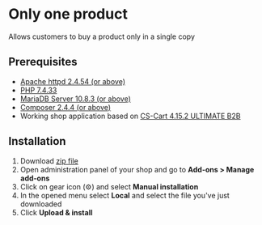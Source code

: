 # Only one product

Allows customers to buy a product only in a single copy

## **Prerequisites**

- [Apache httpd 2.4.54 (or above)](https://httpd.apache.org/download.cgi#apache24)
- [PHP 7.4.33](https://www.php.net/downloads.php)
- [MariaDB Server 10.8.3 (or above)](https://mariadb.org/download/?t=mariadb&o=true&p=mariadb&r=10.8.3)
- [Composer 2.4.4 (or above)](https://getcomposer.org/)
- Working shop application based on [CS-Cart 4.15.2 ULTIMATE B2B](https://www.cs-cart.com/download-cs-cart.html)


## **Installation**

1. Download [zip file](https://github.com/azizbekphd/only_one_product/archive/refs/heads/development.zip)
1. Open administration panel of your shop and go to **Add-ons > Manage add-ons**
1. Click on gear icon (&#9881;) and select **Manual installation**
1. In the opened menu select **Local** and select the file you've just downloaded
1. Click **Upload & install**
